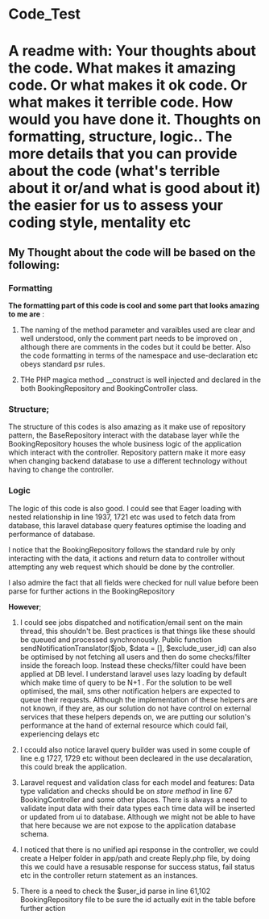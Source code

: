 # Code_Test

# A readme with:   Your thoughts about the code. What makes it amazing code. Or what makes it ok code. Or what makes it terrible code. How would you have done it. Thoughts on formatting, structure, logic.. The more details that you can provide about the code (what's terrible about it or/and what is good about it) the easier for us to assess your coding style, mentality etc

## My Thought about the code will be based on the following:

### Formatting

**The formatting part of this code is cool and some part that looks amazing to me are** :

1. The naming of the method parameter and varaibles used are clear and well understood, only the comment part needs to be improved on , although there are comments in the codes but it could be better. Also the code formatting in terms of the namespace and use-declaration etc obeys standard psr rules.

2. THe PHP magica method __construct is well injected and declared in the both BookingRepository  and BookingController class.

### Structure;

The structure of this codes is also amazing as it make use of repository pattern, the BaseRepository interact with the database layer while the BookingRepository houses the whole business logic of the application which interact with the controller. Repository pattern make it more easy when changing backend database to use a different technology without having to change the controller.


### Logic

The logic of this code is also good.  I could see that Eager loading with nested relationship in line 1937, 1721 etc was used to fetch data from database, this laravel database query features optimise the loading and performance of database.

I notice that the BookingRepository follows the standard rule by only interacting with the data, it actions and return data to controller without attempting any web request which should be done by the controller.

 I also admire the fact that all fields were checked for null value before been parse for further actions in the BookingRepository

**However**;

1. I could see jobs dispatched and notification/email sent on the main thread, this shouldn't be. Best practices is that things like these should be queued and processed synchronously. Public function sendNotificationTranslator($job, $data = [], $exclude_user_id) can also be optimised by not fetching all users and then do some checks/filter inside the foreach loop. Instead these checks/filter could have been applied at DB level. I understand laravel uses lazy loading by default which make time of query to be N+1 . For the solution to be well optimised, the mail, sms other notification helpers are expected to queue their requests. Although the implementation of these helpers are not known, if they are, as our solution do not have control on external services that these helpers depends on, we are putting our solution's performance at the hand of external resource which could fail, experiencing delays etc

2. I ccould also notice laravel query builder was used in some couple of line e.g 1727, 1729 etc without been decleared in the use decalaration, this could break the application.

3. Laravel request and validation class for each model and features: Data type validation and checks should be on *store method* in line 67 BookingController and some other places. There is always a need to validate input data with their data types each time data will be inserted or updated from ui to database. Although we might not be able to have that here because we are not expose to the application database schema.

4. I noticed that there is no unified api response in the controller, we could create a Helper folder in app/path and create Reply.php file, by doing this we could have a resusable response for success status, fail status etc in the controller return statement as an instances.

5. There is a need to check the $user_id parse in line 61,102 BookingRepository file to be sure the id actually exit in the table before further action
